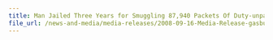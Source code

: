 ```yaml
---
title: Man Jailed Three Years for Smuggling 87,940 Packets Of Duty-unpaid Cigarettes Concealed Between Gas Burners, Sweep at Hotspot Areas also Nabbed 24 Offenders
file_url: /news-and-media/media-releases/2008-09-16-Media-Release-gasburners.pdf
---
```

